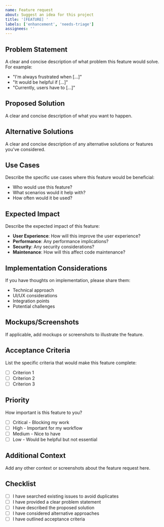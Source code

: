 ```yaml
---
name: Feature request
about: Suggest an idea for this project
title: '[FEATURE] '
labels: ['enhancement', 'needs-triage']
assignees: ''
---
```


## Problem Statement

A clear and concise description of what problem this feature would solve. For example:
- "I'm always frustrated when [...]"
- "It would be helpful if [...]"
- "Currently, users have to [...]"

## Proposed Solution

A clear and concise description of what you want to happen.

## Alternative Solutions

A clear and concise description of any alternative solutions or features you've considered.

## Use Cases

Describe the specific use cases where this feature would be beneficial:
- Who would use this feature?
- What scenarios would it help with?
- How often would it be used?

## Expected Impact

Describe the expected impact of this feature:
- **User Experience**: How will this improve the user experience?
- **Performance**: Any performance implications?
- **Security**: Any security considerations?
- **Maintenance**: How will this affect code maintenance?

## Implementation Considerations

If you have thoughts on implementation, please share them:
- Technical approach
- UI/UX considerations
- Integration points
- Potential challenges

## Mockups/Screenshots

If applicable, add mockups or screenshots to illustrate the feature.

## Acceptance Criteria

List the specific criteria that would make this feature complete:
- [ ] Criterion 1
- [ ] Criterion 2
- [ ] Criterion 3

## Priority

How important is this feature to you?
- [ ] Critical - Blocking my work
- [ ] High - Important for my workflow
- [ ] Medium - Nice to have
- [ ] Low - Would be helpful but not essential

## Additional Context

Add any other context or screenshots about the feature request here.

## Checklist

- [ ] I have searched existing issues to avoid duplicates
- [ ] I have provided a clear problem statement
- [ ] I have described the proposed solution
- [ ] I have considered alternative approaches
- [ ] I have outlined acceptance criteria
